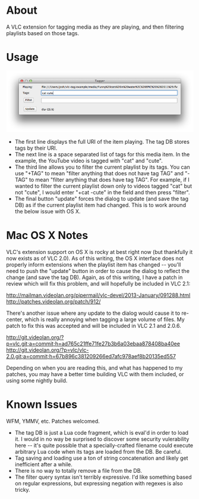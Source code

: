 About
=====

A VLC extension for tagging media as they are playing, and then filtering
playlists based on those tags.

Usage
=====

![Tagger screenshot](tagger.png)

- The first line displays the full URI of the item playing. The tag DB stores tags
by their URI.
- The next line is a space separated list of tags for this media item. In the
example, the YouTube video is tagged with "cat" and "cute".
- The third line allows you to filter the current playlist by its tags. You can
use "+TAG" to mean "filter anything that does not have tag TAG" and "-TAG" to mean
"filter anything that does have tag TAG". For example, if I wanted to filter the
current playlist down only to videos tagged "cat" but not "cute", I would enter
"+cat -cute" in the field and then press "filter".
- The final button "update" forces the dialog to update (and save the tag DB) as if
the current playlist item had changed. This is to work around the below issue with
OS X.

Mac OS X Notes
==============

VLC's extension support on OS X is rocky at best right now (but thankfully it now
exists as of VLC 2.0). As of this writing, the OS X interface does not properly
inform extensions when the playlist item has changed -- you'll need to push the
"update" button in order to cause the dialog to reflect the change (and save the
tag DB). Again, as of this writing, I have a patch in review which will fix this
problem, and will hopefully be included in VLC 2.1:

http://mailman.videolan.org/pipermail/vlc-devel/2013-January/091288.html
http://patches.videolan.org/patch/912/

There's another issue where any update to the dialog would cause it to re-center,
which is really annoying when tagging a large volume of files. My patch to fix this
was accepted and will be included in VLC 2.1 and 2.0.6.

http://git.videolan.org/?p=vlc.git;a=commit;h=ad765c21ffe71fe27b3b6a03ebaa878408ba40ee
http://git.videolan.org/?p=vlc/vlc-2.0.git;a=commit;h=67b896c381209266ed7afc978aef8b20135ed557

Depending on when you are reading this, and what has happened to my patches, you may
have a better time building VLC with them included, or using some nightly build.

Known Issues
============

WFM, YMMV, etc. Patches welcomed.

- The tag DB is just a Lua code fragment, which is eval'd in order to load it. I
would in no way be surprised to discover some security vulerability here -- it's
quite possible that a specially-crafted filename could execute arbitrary Lua code
when its tags are loaded from the DB. Be careful.
- Tag saving and loading use a ton of string concatenation and likely get
inefficient after a while.
- There is no way to totally remove a file from the DB.
- The filter query syntax isn't terribly expressive. I'd like something based on
regular expressions, but expressing negation with regexes is also tricky.
